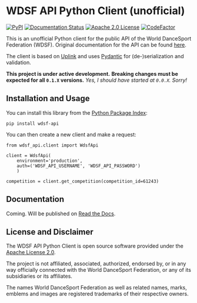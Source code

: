 # WDSF API Python Client (unofficial)

[![PyPI](https://img.shields.io/pypi/v/wdsf-api)](https://pypi.org/project/wdsf-api/)
[![Documentation Status](https://readthedocs.org/projects/wdsf-api-python-client/badge/?version=latest)](https://wdsf-api-python-client.readthedocs.io/en/latest/?badge=latest)
[![Apache 2.0 License](https://img.shields.io/github/license/dancesport-live/wdsf-api-python-client)](https://apache.org/licenses/LICENSE-2.0)
[![CodeFactor](https://www.codefactor.io/repository/github/dancesport-live/wdsf-api-python-client/badge)](https://www.codefactor.io/repository/github/dancesport-live/wdsf-api-python-client)


This is an unofficial Python client for the public API of the World DanceSport Federation (WDSF).
Original documentation for the API can be found [here](https://github.com/jaykay-design/WDSF-API/).

The client is based on [Uplink](https://uplink.readthedocs.io) and uses [Pydantic](https://docs.pydantic.dev) for (de-)serialization and validation.

**This project is under active development.**
**Breaking changes must be expected for all `0.1.X` versions.**
*Yes, I should have started at `0.0.X`. Sorry!*

## Installation and Usage

You can install this library from the [Python Package Index](https://pypi.org/project/wdsf-api/):

    pip install wdsf-api

You can then create a new client and make a request:

```{python}
from wdsf_api.client import WdsfApi

client = WdsfApi(
    environment='production',
    auth=('WDSF_API_USERNAME', 'WDSF_API_PASSWORD')
    )

competition = client.get_competition(competition_id=61243)
```

## Documentation

Coming. Will be published on [Read the Docs](https://wdsf-api-python-client.readthedocs.io/en/latest/).


## License and Disclaimer

The WDSF API Python Client is open source software provided under the [Apache License 2.0](https://apache.org/licenses/LICENSE-2.0).

The project is not affiliated, associated, authorized, endorsed by, or in any way officially connected with the World DanceSport Federation,
or any of its subsidiaries or its affiliates.

The names World DanceSport Federation as well as related names, marks, emblems and images are registered trademarks of their respective owners.